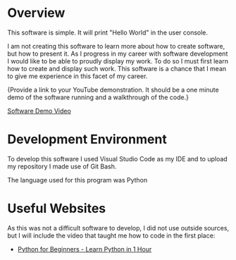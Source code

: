 # Overview

This software is simple. It will print "Hello World" in the user console.

I am not creating this software to learn more about how to create software, but how to present it. As I progress in my career with software development I would like to be able to proudly display my work. To do so I must first learn how to create and display such work. This software is a chance that I mean to give me experience in this facet of my career.

{Provide a link to your YouTube demonstration.  It should be a one minute demo of the software running and a walkthrough of the code.}

[Software Demo Video](http://youtube.link.goes.here)

# Development Environment

To develop this software I used Visual Studio Code as my IDE and to upload my repository I made use of Git Bash.

The language used for this program was Python

# Useful Websites

As this was not a difficult software to develop, I did not use outside sources, but I will include the video
that taught me how to code in the first place:
* [Python for Beginners - Learn Python in 1 Hour](https://www.youtube.com/watch?v=kqtD5dpn9C8)